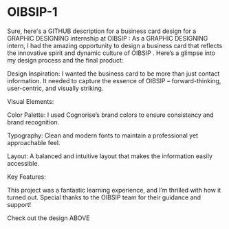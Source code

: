 # OIBSIP-1
Sure, here's a GITHUB description for a business card design for a GRAPHIC DESIGNING internship at OIBSIP :
As a GRAPHIC DESIGNING intern, I had the amazing opportunity to design a business card that reflects the innovative spirit and dynamic culture of OIBSIP . Here’s a glimpse into my design process and the final product:

 Design Inspiration: I wanted the business card to be more than just contact information. It needed to capture the essence of OIBSIP – forward-thinking, user-centric, and visually striking.

 Visual Elements:

Color Palette: I used Cognorise’s brand colors to ensure consistency and brand recognition.

Typography: Clean and modern fonts to maintain a professional yet approachable feel.

Layout: A balanced and intuitive layout that makes the information easily accessible.

 Key Features:


This project was a fantastic learning experience, and I’m thrilled with how it turned out. Special thanks to the OIBSIP team for their guidance and support!

Check out the design ABOVE 


